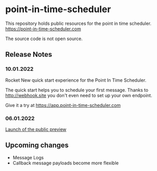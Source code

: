 # point-in-time-scheduler

This repository holds public resources for the point in time scheduler. https://point-in-time-scheduler.com

The source code is not open source.

## Release Notes

### 10.01.2022

Rocket New quick start experience for the Point In Time Scheduler.

The quick start helps you to schedule your first message. Thanks to http://webhook.site you don't even need to set up your own endpoint.

Give it a try at https://app.point-in-time-scheduler.com

### 06.01.2022

[Launch of the public preview](https://bahr.dev/2022/01/06/point-in-time-scheduler/)

## Upcoming changes

- Message Logs
- Callback message payloads become more flexible
